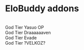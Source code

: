 # EloBuddy addons<br>
<br>
God Tier Yasuo OP<br>
God Tier Draaaaaaven<br>
God Tier Evade<br>
God Tier ?VELKOZ?<br>
